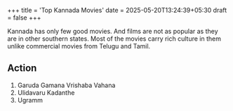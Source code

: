 +++
title = 'Top Kannada Movies'
date = 2025-05-20T13:24:39+05:30
draft = false
+++

Kannada has only few good movies. And films are not as popular as they are in other southern states. Most of the movies carry rich culture in them unlike commercial movies from Telugu and Tamil.

## Action

1. Garuda Gamana Vrishaba Vahana
2. Ulidavaru Kadanthe
3. Ugramm
